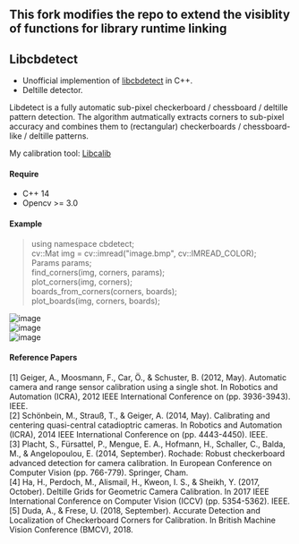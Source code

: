 This fork modifies the repo to extend the visiblity of functions for library runtime linking
---

Libcbdetect
---
- Unofficial implemention of [libcbdetect](http://www.cvlibs.net/software/libcbdetect/) in C++.  
- Deltille detector.  

Libdetect is a fully automatic sub-pixel checkerboard / chessboard / deltille pattern detection. The algorithm autmatically extracts corners to sub-pixel accuracy and combines them to (rectangular) checkerboards / chessboard-like / deltille patterns.  
  
My calibration tool: [Libcalib](https://github.com/ftdlyc/libcalib)
  
#### Require
- C++ 14  
- Opencv >= 3.0  
  
#### Example
> using namespace cbdetect;  
> cv::Mat img = cv::imread("image.bmp", cv::IMREAD_COLOR);  
> Params params;  
> find_corners(img, corners, params);  
> plot_corners(img, corners);  
> boards_from_corners(corners, boards);  
> plot_boards(img, corners, boards);  
  
![image](https://github.com/ftdlyc/libcbdetect/blob/master/example_data/e2_result.png)  
![image](https://github.com/ftdlyc/libcbdetect/blob/master/example_data/e6_result.png)  
![image](https://github.com/ftdlyc/libcbdetect/blob/master/example_data/e7_result.png)  
  
#### Reference Papers
[1] Geiger, A., Moosmann, F., Car, Ö., & Schuster, B. (2012, May). Automatic camera and range sensor calibration using a single shot. In Robotics and Automation (ICRA), 2012 IEEE International Conference on (pp. 3936-3943). IEEE.  
[2] Schönbein, M., Strauß, T., & Geiger, A. (2014, May). Calibrating and centering quasi-central catadioptric cameras. In Robotics and Automation (ICRA), 2014 IEEE International Conference on (pp. 4443-4450). IEEE.  
[3] Placht, S., Fürsattel, P., Mengue, E. A., Hofmann, H., Schaller, C., Balda, M., & Angelopoulou, E. (2014, September). Rochade: Robust checkerboard advanced detection for camera calibration. In European Conference on Computer Vision (pp. 766-779). Springer, Cham.  
[4] Ha, H., Perdoch, M., Alismail, H., Kweon, I. S., & Sheikh, Y. (2017, October). Deltille Grids for Geometric Camera Calibration. In 2017 IEEE International Conference on Computer Vision (ICCV) (pp. 5354-5362). IEEE.  
[5] Duda, A., & Frese, U. (2018, September). Accurate Detection and Localization of Checkerboard Corners for Calibration. In British Machine Vision Conference (BMCV), 2018.  
